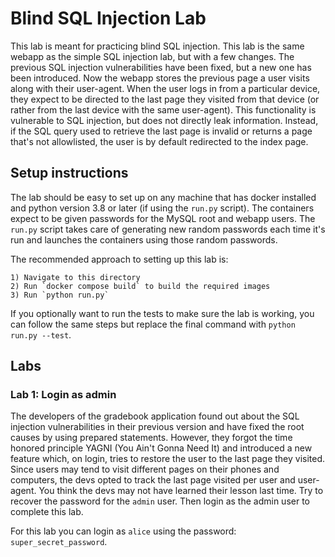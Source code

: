 # Blind SQL Injection Lab

This lab is meant for practicing blind SQL injection. This lab is the same webapp as the simple SQL injection lab, but with a few changes. The previous SQL injection vulnerabilities have been fixed, but a new one has been introduced. Now the webapp stores the previous page a user visits along with their user-agent. When the user logs in from a particular device, they expect to be directed to the last page they visited from that device (or rather from the last device with the same user-agent). This functionality is vulnerable to SQL injection, but does not directly leak information. Instead, if the SQL query used to retrieve the last page is invalid or returns a page that's not allowlisted, the user is by default redirected to the index page.


## Setup instructions
The lab should be easy to set up on any machine that has docker installed and python version 3.8 or later (if using the `run.py` script). The containers expect to be given passwords for the MySQL root and webapp users. The `run.py` script takes care of generating new random passwords each time it's run and launches the containers using those random passwords.

The recommended approach to setting up this lab is:

    1) Navigate to this directory
    2) Run `docker compose build` to build the required images
    3) Run `python run.py`

If you optionally want to run the tests to make sure the lab is working, you can follow the same steps but replace the final command with `python run.py --test`.

## Labs

### Lab 1: Login as admin
The developers of the gradebook application found out about the SQL injection vulnerabilities in their previous version and have fixed the root causes by using prepared statements. However, they forgot the time honored principle YAGNI (You Ain't Gonna Need It) and introduced a new feature which, on login, tries to restore the user to the last page they visited. Since users may tend to visit different pages on their phones and computers, the devs opted to track the last page visited per user and user-agent. You think the devs may not have learned their lesson last time. Try to recover the password for the `admin` user. Then login as the admin user to complete this lab.

For this lab you can login as `alice` using the password: `super_secret_password`.
